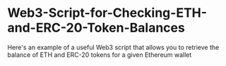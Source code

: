 # Web3-Script-for-Checking-ETH-and-ERC-20-Token-Balances
Here's an example of a useful Web3 script that allows you to retrieve the balance of ETH and ERC-20 tokens for a given Ethereum wallet
